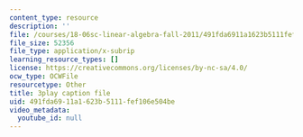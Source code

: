 ```yaml
---
content_type: resource
description: ''
file: /courses/18-06sc-linear-algebra-fall-2011/491fda6911a1623b5111fef106e504be_UCc9q_cAhho.srt
file_size: 52356
file_type: application/x-subrip
learning_resource_types: []
license: https://creativecommons.org/licenses/by-nc-sa/4.0/
ocw_type: OCWFile
resourcetype: Other
title: 3play caption file
uid: 491fda69-11a1-623b-5111-fef106e504be
video_metadata:
  youtube_id: null
---
```

